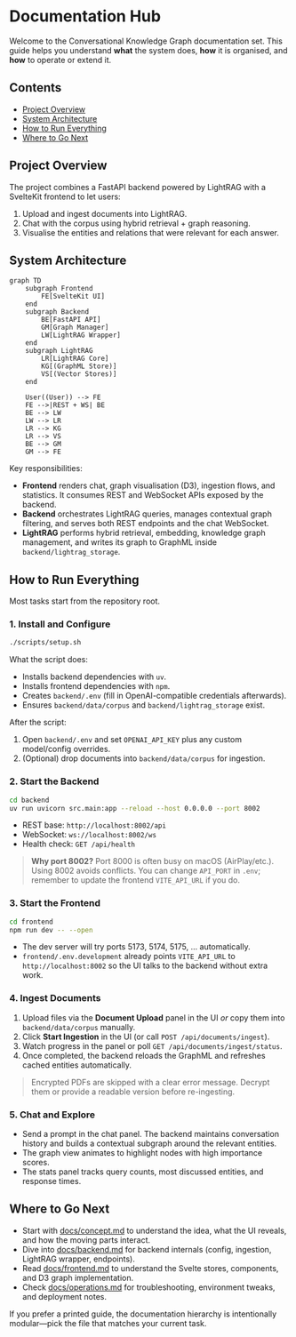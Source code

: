# Documentation Hub

Welcome to the Conversational Knowledge Graph documentation set. This guide helps you understand **what** the system does, **how** it is organised, and **how** to operate or extend it.

## Contents

- [Project Overview](#project-overview)
- [System Architecture](#system-architecture)
- [How to Run Everything](#how-to-run-everything)
- [Where to Go Next](#where-to-go-next)

## Project Overview

The project combines a FastAPI backend powered by LightRAG with a SvelteKit frontend to let users:

1. Upload and ingest documents into LightRAG.
2. Chat with the corpus using hybrid retrieval + graph reasoning.
3. Visualise the entities and relations that were relevant for each answer.

## System Architecture

```mermaid
graph TD
    subgraph Frontend
        FE[SvelteKit UI]
    end
    subgraph Backend
        BE[FastAPI API]
        GM[Graph Manager]
        LW[LightRAG Wrapper]
    end
    subgraph LightRAG
        LR[LightRAG Core]
        KG[(GraphML Store)]
        VS[(Vector Stores)]
    end

    User((User)) --> FE
    FE -->|REST + WS| BE
    BE --> LW
    LW --> LR
    LR --> KG
    LR --> VS
    BE --> GM
    GM --> FE
```


Key responsibilities:

- **Frontend** renders chat, graph visualisation (D3), ingestion flows, and statistics. It consumes REST and WebSocket APIs exposed by the backend.
- **Backend** orchestrates LightRAG queries, manages contextual graph filtering, and serves both REST endpoints and the chat WebSocket.
- **LightRAG** performs hybrid retrieval, embedding, knowledge graph management, and writes its graph to GraphML inside `backend/lightrag_storage`.

## How to Run Everything

Most tasks start from the repository root.

### 1. Install and Configure

```bash
./scripts/setup.sh
```

What the script does:

- Installs backend dependencies with `uv`.
- Installs frontend dependencies with `npm`.
- Creates `backend/.env` (fill in OpenAI-compatible credentials afterwards).
- Ensures `backend/data/corpus` and `backend/lightrag_storage` exist.

After the script:

1. Open `backend/.env` and set `OPENAI_API_KEY` plus any custom model/config overrides.
2. (Optional) drop documents into `backend/data/corpus` for ingestion.

### 2. Start the Backend

```bash
cd backend
uv run uvicorn src.main:app --reload --host 0.0.0.0 --port 8002
```

- REST base: `http://localhost:8002/api`
- WebSocket: `ws://localhost:8002/ws`
- Health check: `GET /api/health`

> **Why port 8002?** Port 8000 is often busy on macOS (AirPlay/etc.). Using 8002 avoids conflicts. You can change `API_PORT` in `.env`; remember to update the frontend `VITE_API_URL` if you do.

### 3. Start the Frontend

```bash
cd frontend
npm run dev -- --open
```

- The dev server will try ports 5173, 5174, 5175, ... automatically.
- `frontend/.env.development` already points `VITE_API_URL` to `http://localhost:8002` so the UI talks to the backend without extra work.

### 4. Ingest Documents

1. Upload files via the **Document Upload** panel in the UI *or* copy them into `backend/data/corpus` manually.
2. Click **Start Ingestion** in the UI (or call `POST /api/documents/ingest`).
3. Watch progress in the panel or poll `GET /api/documents/ingest/status`.
4. Once completed, the backend reloads the GraphML and refreshes cached entities automatically.

> Encrypted PDFs are skipped with a clear error message. Decrypt them or provide a readable version before re-ingesting.

### 5. Chat and Explore

- Send a prompt in the chat panel. The backend maintains conversation history and builds a contextual subgraph around the relevant entities.
- The graph view animates to highlight nodes with high importance scores.
- The stats panel tracks query counts, most discussed entities, and response times.

## Where to Go Next

- Start with [docs/concept.md](concept.md) to understand the idea, what the UI reveals, and how the moving parts interact.
- Dive into [docs/backend.md](backend.md) for backend internals (config, ingestion, LightRAG wrapper, endpoints).
- Read [docs/frontend.md](frontend.md) to understand the Svelte stores, components, and D3 graph implementation.
- Check [docs/operations.md](operations.md) for troubleshooting, environment tweaks, and deployment notes.

If you prefer a printed guide, the documentation hierarchy is intentionally modular—pick the file that matches your current task.
